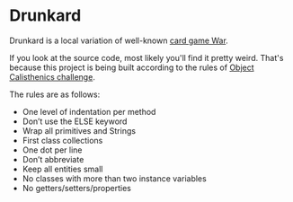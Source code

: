 # Drunkard
Drunkard is a local variation of well-known [card game War](https://en.wikipedia.org/wiki/War_%28card_game%29).

If you look at the source code, most likely you'll find it pretty weird. That's because this project is being built according to the rules of [Object Calisthenics challenge](http://www.cs.helsinki.fi/u/luontola/tdd-2009/ext/ObjectCalisthenics.pdf).

The rules are as follows:
- One level of indentation per method
- Don’t use the ELSE keyword 
- Wrap all primitives and Strings
- First class collections
- One dot per line
- Don’t abbreviate
- Keep all entities small
- No classes with more than two instance variables
- No getters/setters/properties
